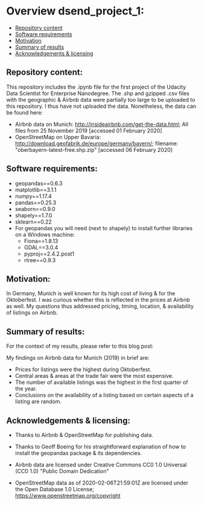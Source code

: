 # Overview dsend_project_1:
- [Repository content](#Repository_content)
- [Software requirements](#Software_requirements)
- [Motivation](#Motivation)
- [Summary of results](#Summary_of_results)
- [Acknowledgements & licensing](#Acknowledgements)

## Repository content:<a name="Repository_content"></a>
This repository includes the .ipynb file for the first project of the Udacity Data Scientist for Enterprise Nanodegree.
The .shp and gzipped .csv files with the geographic & Airbnb data were partially too large to be uploaded to this repository. I thus have not uploaded the data. Nonetheless, the data can be found here:

- Airbnb data on Munich: http://insideairbnb.com/get-the-data.html; All files from 25 November 2019 [accessed 01 February 2020]
- OpenStreetMap on Upper Bavaria: http://download.geofabrik.de/europe/germany/bayern/; filename: "oberbayern-latest-free.shp.zip" [accessed 06 February 2020]

## Software requirements:<a name="Software_requirements"></a>
- geopandas==0.6.3
- matplotlib==3.1.1
- numpy==1.17.4
- pandas==0.25.3
- seaborn==0.9.0
- shapely==1.7.0
- sklearn==0.22
- For geopandas you will need (next to shapely) to install further libraries on a Windows machine:
  - Fiona==1.8.13
  - GDAL==3.0.4
  - pyproj==2.4.2.post1
  - rtree==0.9.3

## Motivation:<a name="Motivation"></a>
In Germany, Munich is well known for its high cost of living & for the Oktoberfest. I was curious whether this is reflected in the prices at Airbnb as well. My questions thus addressed pricing, timing, location, & availability of listings on Airbnb. 

## Summary of results:<a name="Summary_of_results"></a>
For the context of my results, please refer to this blog post:

My findings on Airbnb data for Munich (2019) in brief are:
- Prices for listings were the highest during Oktoberfest.
- Central areas & areas at the trade fair were the most expensive.
- The number of available listings was the highest in the first quarter of the year.
- Conclusions on the availability of a listing based on certain aspects of a listing are random.

## Acknowledgements & licensing:<a name="Acknowledgements"></a>
- Thanks to Airbnb & OpenStreetMap for publishing data.
- Thanks to Geoff Boeing for his straightforward explanation of how to install the geopandas package & its dependencies.

- Airbnb data are licensed under Creative Commons CC0 1.0 Universal (CC0 1.0) "Public Domain Dedication"
- OpenStreetMap data as of 2020-02-06T21:59:01Z are licensed under the Open Database 1.0 License; https://www.openstreetmap.org/copyright
